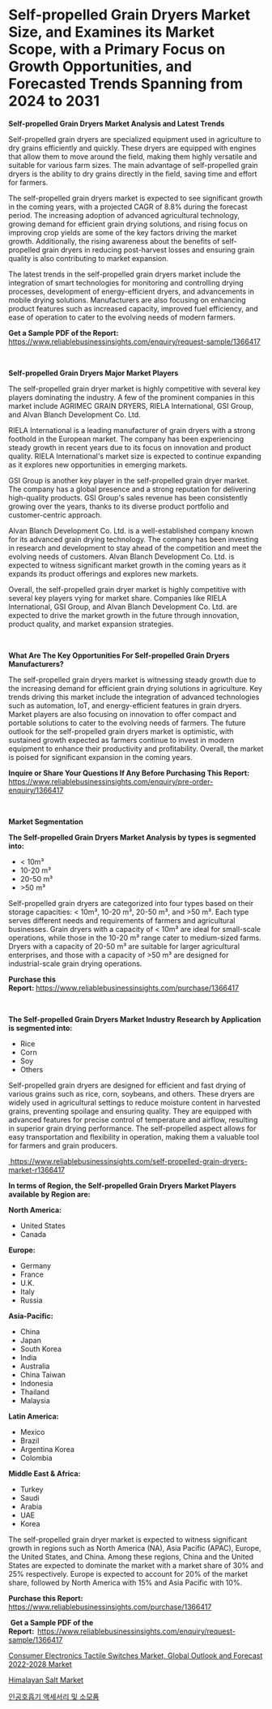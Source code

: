 <p><h1>Self-propelled Grain Dryers Market Size, and Examines its Market Scope, with a Primary Focus on Growth Opportunities, and Forecasted Trends Spanning from 2024 to 2031</h1></p><p><strong>Self-propelled Grain Dryers Market Analysis and Latest Trends</strong></p>
<p><p>Self-propelled grain dryers are specialized equipment used in agriculture to dry grains efficiently and quickly. These dryers are equipped with engines that allow them to move around the field, making them highly versatile and suitable for various farm sizes. The main advantage of self-propelled grain dryers is the ability to dry grains directly in the field, saving time and effort for farmers.</p><p>The self-propelled grain dryers market is expected to see significant growth in the coming years, with a projected CAGR of 8.8% during the forecast period. The increasing adoption of advanced agricultural technology, growing demand for efficient grain drying solutions, and rising focus on improving crop yields are some of the key factors driving the market growth. Additionally, the rising awareness about the benefits of self-propelled grain dryers in reducing post-harvest losses and ensuring grain quality is also contributing to market expansion.</p><p>The latest trends in the self-propelled grain dryers market include the integration of smart technologies for monitoring and controlling drying processes, development of energy-efficient dryers, and advancements in mobile drying solutions. Manufacturers are also focusing on enhancing product features such as increased capacity, improved fuel efficiency, and ease of operation to cater to the evolving needs of modern farmers.</p></p>
<p><strong>Get a Sample PDF of the Report:&nbsp;</strong> <a href="https://www.reliablebusinessinsights.com/enquiry/request-sample/1366417">https://www.reliablebusinessinsights.com/enquiry/request-sample/1366417</a></p>
<p>&nbsp;</p>
<p><strong>Self-propelled Grain Dryers Major Market Players</strong></p>
<p><p>The self-propelled grain dryer market is highly competitive with several key players dominating the industry. A few of the prominent companies in this market include AGRIMEC GRAIN DRYERS, RIELA International, GSI Group, and Alvan Blanch Development Co. Ltd.</p><p>RIELA International is a leading manufacturer of grain dryers with a strong foothold in the European market. The company has been experiencing steady growth in recent years due to its focus on innovation and product quality. RIELA International's market size is expected to continue expanding as it explores new opportunities in emerging markets.</p><p>GSI Group is another key player in the self-propelled grain dryer market. The company has a global presence and a strong reputation for delivering high-quality products. GSI Group's sales revenue has been consistently growing over the years, thanks to its diverse product portfolio and customer-centric approach.</p><p>Alvan Blanch Development Co. Ltd. is a well-established company known for its advanced grain drying technology. The company has been investing in research and development to stay ahead of the competition and meet the evolving needs of customers. Alvan Blanch Development Co. Ltd. is expected to witness significant market growth in the coming years as it expands its product offerings and explores new markets.</p><p>Overall, the self-propelled grain dryer market is highly competitive with several key players vying for market share. Companies like RIELA International, GSI Group, and Alvan Blanch Development Co. Ltd. are expected to drive the market growth in the future through innovation, product quality, and market expansion strategies.</p></p>
<p>&nbsp;</p>
<p><strong>What Are The Key Opportunities For Self-propelled Grain Dryers Manufacturers?</strong></p>
<p><p>The self-propelled grain dryers market is witnessing steady growth due to the increasing demand for efficient grain drying solutions in agriculture. Key trends driving this market include the integration of advanced technologies such as automation, IoT, and energy-efficient features in grain dryers. Market players are also focusing on innovation to offer compact and portable solutions to cater to the evolving needs of farmers. The future outlook for the self-propelled grain dryers market is optimistic, with sustained growth expected as farmers continue to invest in modern equipment to enhance their productivity and profitability. Overall, the market is poised for significant expansion in the coming years.</p></p>
<p><strong>Inquire or Share Your Questions If Any Before Purchasing This Report:</strong> <a href="https://www.reliablebusinessinsights.com/enquiry/pre-order-enquiry/1366417">https://www.reliablebusinessinsights.com/enquiry/pre-order-enquiry/1366417</a></p>
<p>&nbsp;</p>
<p><strong>Market Segmentation</strong></p>
<p><strong>The Self-propelled Grain Dryers Market Analysis by types is segmented into:</strong></p>
<p><ul><li>< 10m³</li><li>10-20 m³</li><li>20-50 m³</li><li>>50 m³</li></ul></p>
<p><p>Self-propelled grain dryers are categorized into four types based on their storage capacities: < 10m³, 10-20 m³, 20-50 m³, and >50 m³. Each type serves different needs and requirements of farmers and agricultural businesses. Grain dryers with a capacity of < 10m³ are ideal for small-scale operations, while those in the 10-20 m³ range cater to medium-sized farms. Dryers with a capacity of 20-50 m³ are suitable for larger agricultural enterprises, and those with a capacity of >50 m³ are designed for industrial-scale grain drying operations.</p></p>
<p><strong>Purchase this Report:&nbsp;</strong><a href="https://www.reliablebusinessinsights.com/purchase/1366417">https://www.reliablebusinessinsights.com/purchase/1366417</a></p>
<p>&nbsp;</p>
<p><strong>The Self-propelled Grain Dryers Market Industry Research by Application is segmented into:</strong></p>
<p><ul><li>Rice</li><li>Corn</li><li>Soy</li><li>Others</li></ul></p>
<p><p>Self-propelled grain dryers are designed for efficient and fast drying of various grains such as rice, corn, soybeans, and others. These dryers are widely used in agricultural settings to reduce moisture content in harvested grains, preventing spoilage and ensuring quality. They are equipped with advanced features for precise control of temperature and airflow, resulting in superior grain drying performance. The self-propelled aspect allows for easy transportation and flexibility in operation, making them a valuable tool for farmers and grain producers.</p></p>
<p><a href="https://www.reliablebusinessinsights.com/self-propelled-grain-dryers-market-r1366417">&nbsp;https://www.reliablebusinessinsights.com/self-propelled-grain-dryers-market-r1366417</a></p>
<p><strong>In terms of Region, the Self-propelled Grain Dryers Market Players available by Region are:</strong></p>
<p>
    <p> <strong> North America: </strong>
        <ul>
            <li>United States</li>
            <li>Canada</li>
        </ul>
        </p> 
    <p> <strong> Europe: </strong>
        <ul>
            <li>Germany</li>
            <li>France</li>
            <li>U.K.</li>
            <li>Italy</li>
            <li>Russia</li>
        </ul>
        </p> 
    <p> <strong> Asia-Pacific: </strong>
        <ul>
            <li>China</li>
            <li>Japan</li>
            <li>South Korea</li>
            <li>India</li>
            <li>Australia</li>
            <li>China Taiwan</li>
            <li>Indonesia</li>
            <li>Thailand</li>
            <li>Malaysia</li>
        </ul>
        </p> 
    <p> <strong> Latin America: </strong>
        <ul>
            <li>Mexico</li>
            <li>Brazil</li>
            <li>Argentina Korea</li>
            <li>Colombia</li>
        </ul>
        </p> 
    <p> <strong> Middle East & Africa: </strong>
        <ul>
            <li>Turkey</li>
            <li>Saudi</li>
            <li>Arabia</li>
            <li>UAE</li>
            <li>Korea</li>
        </ul>
    </p>
    </p>
<p><p>The self-propelled grain dryer market is expected to witness significant growth in regions such as North America (NA), Asia Pacific (APAC), Europe, the United States, and China. Among these regions, China and the United States are expected to dominate the market with a market share of 30% and 25% respectively. Europe is expected to account for 20% of the market share, followed by North America with 15% and Asia Pacific with 10%.</p></p>
<p><strong>Purchase this Report: </strong><a href="https://www.reliablebusinessinsights.com/purchase/1366417">https://www.reliablebusinessinsights.com/purchase/1366417</a></p>
<p>&nbsp;<strong>Get a Sample PDF of the Report:&nbsp;&nbsp;</strong><a href="https://www.reliablebusinessinsights.com/enquiry/request-sample/1366417">https://www.reliablebusinessinsights.com/enquiry/request-sample/1366417</a></p>
<p><strong></strong></p>
<p><p><a href="https://github.com/sophieinleeds/Market-Research-Report-List-1/blob/main/consumer-electronics-tactile-switches-market-global-outlook-and-forecast-2022-2028-market.md">Consumer Electronics Tactile Switches Market, Global Outlook and Forecast 2022-2028 Market</a></p><p><a href="https://issuu.com/reportprime-2/docs/himalayan-salt-market-size-2030.pptx">Himalayan Salt Market</a></p><p><a href="https://github.com/bvubpqd5241630/Market-Research-Report-List-3/blob/main/8398463125287.md">인공호흡기 액세서리 및 소모품</a></p></p>